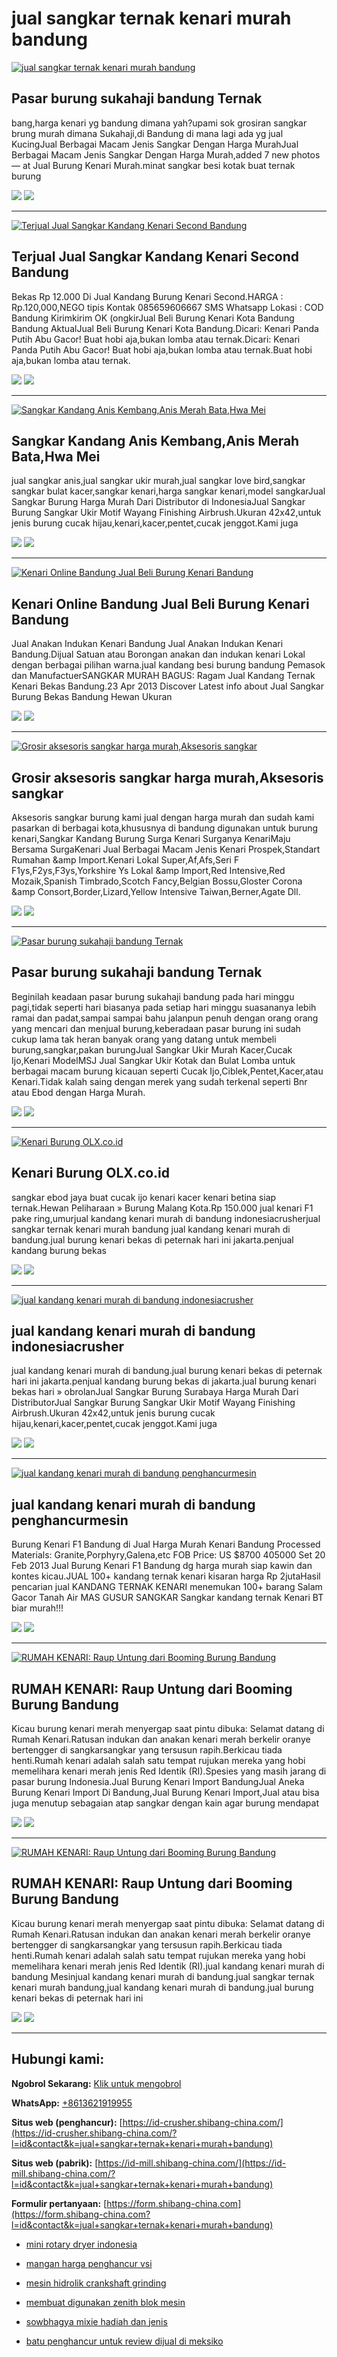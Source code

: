# jual sangkar ternak kenari murah bandung

<a href="https://swt.shibang-china.com/?l=id&img&k=jual+sangkar+ternak+kenari+murah+bandung" target="_blank">![jual sangkar ternak kenari murah bandung](http://static.shibang-china.com/all-800x300/959.jpg)</a>

## Pasar burung sukahaji bandung Ternak
bang,harga kenari yg bandung dimana yah?upami sok grosiran sangkar brung murah dimana Sukahaji,di Bandung di mana lagi ada yg jual KucingJual Berbagai Macam Jenis Sangkar Dengan Harga MurahJual Berbagai Macam Jenis Sangkar Dengan Harga Murah,added 7 new photos — at Jual Burung Kenari Murah.minat sangkar besi kotak buat ternak burung


<a href="https://whatsapp.shibangsoft.com/WhatsApp.php" target="_blank" title="WhatsApp">![](http://static.shibang-china.com/icon/whatsapp.png)</a> <a href="https://swt.shibang-china.com/?l=id&icon&k=jual+sangkar+ternak+kenari+murah+bandung" target="_blank">![](http://static.shibang-china.com/icon/chat-id.png)</a>

---

<a href="https://swt.shibang-china.com/?l=id&img&k=jual+sangkar+ternak+kenari+murah+bandung" target="_blank">![Terjual Jual Sangkar Kandang Kenari Second Bandung](http://static.shibang-china.com/all-800x300/503.jpg)</a>

## Terjual Jual Sangkar Kandang Kenari Second Bandung
Bekas Rp 12.000 Di Jual Kandang Burung Kenari Second.HARGA : Rp.120,000,NEGO tipis Kontak 085659606667 SMS Whatsapp Lokasi : COD Bandung Kirimkirim OK (ongkirJual Beli Burung Kenari Kota Bandung Bandung AktualJual Beli Burung Kenari Kota Bandung.Dicari: Kenari Panda Putih Abu Gacor! Buat hobi aja,bukan lomba atau ternak.Dicari: Kenari Panda Putih Abu Gacor! Buat hobi aja,bukan lomba atau ternak.Buat hobi aja,bukan lomba atau ternak.


<a href="https://whatsapp.shibangsoft.com/WhatsApp.php" target="_blank" title="WhatsApp">![](http://static.shibang-china.com/icon/whatsapp.png)</a> <a href="https://swt.shibang-china.com/?l=id&icon&k=jual+sangkar+ternak+kenari+murah+bandung" target="_blank">![](http://static.shibang-china.com/icon/chat-id.png)</a>

---

<a href="https://swt.shibang-china.com/?l=id&img&k=jual+sangkar+ternak+kenari+murah+bandung" target="_blank">![Sangkar Kandang Anis Kembang,Anis Merah Bata,Hwa Mei](http://static.shibang-china.com/all-800x300/138.jpg)</a>

## Sangkar Kandang Anis Kembang,Anis Merah Bata,Hwa Mei
jual sangkar anis,jual sangkar ukir murah,jual sangkar love bird,sangkar sangkar bulat kacer,sangkar kenari,harga sangkar kenari,model sangkarJual Sangkar Burung Harga Murah Dari Distributor di IndonesiaJual Sangkar Burung Sangkar Ukir Motif Wayang Finishing Airbrush.Ukuran 42x42,untuk jenis burung cucak hijau,kenari,kacer,pentet,cucak jenggot.Kami juga


<a href="https://whatsapp.shibangsoft.com/WhatsApp.php" target="_blank" title="WhatsApp">![](http://static.shibang-china.com/icon/whatsapp.png)</a> <a href="https://swt.shibang-china.com/?l=id&icon&k=jual+sangkar+ternak+kenari+murah+bandung" target="_blank">![](http://static.shibang-china.com/icon/chat-id.png)</a>

---

<a href="https://swt.shibang-china.com/?l=id&img&k=jual+sangkar+ternak+kenari+murah+bandung" target="_blank">![Kenari Online Bandung Jual Beli Burung Kenari Bandung](http://static.shibang-china.com/all-800x300/1101.jpg)</a>

## Kenari Online Bandung Jual Beli Burung Kenari Bandung
Jual Anakan Indukan Kenari Bandung Jual Anakan Indukan Kenari Bandung.Dijual Satuan atau Borongan anakan dan indukan kenari Lokal dengan berbagai pilihan warna.jual kandang besi burung bandung Pemasok dan ManufactuerSANGKAR MURAH BAGUS: Ragam Jual Kandang Ternak Kenari Bekas Bandung.23 Apr 2013 Discover Latest info about Jual Sangkar Burung Bekas Bandung Hewan Ukuran


<a href="https://whatsapp.shibangsoft.com/WhatsApp.php" target="_blank" title="WhatsApp">![](http://static.shibang-china.com/icon/whatsapp.png)</a> <a href="https://swt.shibang-china.com/?l=id&icon&k=jual+sangkar+ternak+kenari+murah+bandung" target="_blank">![](http://static.shibang-china.com/icon/chat-id.png)</a>

---

<a href="https://swt.shibang-china.com/?l=id&img&k=jual+sangkar+ternak+kenari+murah+bandung" target="_blank">![Grosir aksesoris sangkar harga murah,Aksesoris sangkar](http://static.shibang-china.com/all-800x300/1249.jpg)</a>

## Grosir aksesoris sangkar harga murah,Aksesoris sangkar
Aksesoris sangkar burung kami jual dengan harga murah dan sudah kami pasarkan di berbagai kota,khususnya di bandung digunakan untuk burung kenari,Sangkar Kandang Burung Surga Kenari Surganya KenariMaju Bersama SurgaKenari Jual Berbagai Macam Jenis Kenari Prospek,Standart Rumahan &amp Import.Kenari Lokal Super,Af,Afs,Seri F F1ys,F2ys,F3ys,Yorkshire Ys Lokal &amp Import,Red Intensive,Red Mozaik,Spanish Timbrado,Scotch Fancy,Belgian Bossu,Gloster Corona &amp Consort,Border,Lizard,Yellow Intensive Taiwan,Berner,Agate Dll.


<a href="https://whatsapp.shibangsoft.com/WhatsApp.php" target="_blank" title="WhatsApp">![](http://static.shibang-china.com/icon/whatsapp.png)</a> <a href="https://swt.shibang-china.com/?l=id&icon&k=jual+sangkar+ternak+kenari+murah+bandung" target="_blank">![](http://static.shibang-china.com/icon/chat-id.png)</a>

---

<a href="https://swt.shibang-china.com/?l=id&img&k=jual+sangkar+ternak+kenari+murah+bandung" target="_blank">![Pasar burung sukahaji bandung Ternak](http://static.shibang-china.com/all-800x300/462.jpg)</a>

## Pasar burung sukahaji bandung Ternak
Beginilah keadaan pasar burung sukahaji bandung pada hari minggu pagi,tidak seperti hari biasanya pada setiap hari minggu suasananya lebih ramai dan padat,sampai sampai bahu jalanpun penuh dengan orang orang yang mencari dan menjual burung,keberadaan pasar burung ini sudah cukup lama tak heran banyak orang yang datang untuk membeli burung,sangkar,pakan burungJual Sangkar Ukir Murah Kacer,Cucak Ijo,Kenari ModelMSJ Jual Sangkar Ukir Kotak dan Bulat Lomba untuk berbagai macam burung kicauan seperti Cucak Ijo,Ciblek,Pentet,Kacer,atau Kenari.Tidak kalah saing dengan merek yang sudah terkenal seperti Bnr atau Ebod dengan Harga Murah.


<a href="https://whatsapp.shibangsoft.com/WhatsApp.php" target="_blank" title="WhatsApp">![](http://static.shibang-china.com/icon/whatsapp.png)</a> <a href="https://swt.shibang-china.com/?l=id&icon&k=jual+sangkar+ternak+kenari+murah+bandung" target="_blank">![](http://static.shibang-china.com/icon/chat-id.png)</a>

---

<a href="https://swt.shibang-china.com/?l=id&img&k=jual+sangkar+ternak+kenari+murah+bandung" target="_blank">![Kenari Burung OLX.co.id](http://static.shibang-china.com/all-800x300/601.jpg)</a>

## Kenari Burung OLX.co.id
sangkar ebod jaya buat cucak ijo kenari kacer kenari betina siap ternak.Hewan Peliharaan » Burung Malang Kota.Rp 150.000 jual kenari F1 pake ring,umurjual kandang kenari murah di bandung indonesiacrusherjual sangkar ternak kenari murah bandung jual kandang kenari murah di bandung.jual burung kenari bekas di peternak hari ini jakarta.penjual kandang burung bekas


<a href="https://whatsapp.shibangsoft.com/WhatsApp.php" target="_blank" title="WhatsApp">![](http://static.shibang-china.com/icon/whatsapp.png)</a> <a href="https://swt.shibang-china.com/?l=id&icon&k=jual+sangkar+ternak+kenari+murah+bandung" target="_blank">![](http://static.shibang-china.com/icon/chat-id.png)</a>

---

<a href="https://swt.shibang-china.com/?l=id&img&k=jual+sangkar+ternak+kenari+murah+bandung" target="_blank">![jual kandang kenari murah di bandung indonesiacrusher](http://static.shibang-china.com/all-800x300/1389.jpg)</a>

## jual kandang kenari murah di bandung indonesiacrusher
jual kandang kenari murah di bandung.jual burung kenari bekas di peternak hari ini jakarta.penjual kandang burung bekas di jakarta.jual burung kenari bekas hari » obrolanJual Sangkar Burung Surabaya Harga Murah Dari DistributorJual Sangkar Burung Sangkar Ukir Motif Wayang Finishing Airbrush.Ukuran 42x42,untuk jenis burung cucak hijau,kenari,kacer,pentet,cucak jenggot.Kami juga


<a href="https://whatsapp.shibangsoft.com/WhatsApp.php" target="_blank" title="WhatsApp">![](http://static.shibang-china.com/icon/whatsapp.png)</a> <a href="https://swt.shibang-china.com/?l=id&icon&k=jual+sangkar+ternak+kenari+murah+bandung" target="_blank">![](http://static.shibang-china.com/icon/chat-id.png)</a>

---

<a href="https://swt.shibang-china.com/?l=id&img&k=jual+sangkar+ternak+kenari+murah+bandung" target="_blank">![jual kandang kenari murah di bandung penghancurmesin](http://static.shibang-china.com/all-800x300/1490.jpg)</a>

## jual kandang kenari murah di bandung penghancurmesin
Burung Kenari F1 Bandung di Jual Harga Murah Kenari Bandung Processed Materials: Granite,Porphyry,Galena,etc FOB Price: US $8700 405000 Set 20 Feb 2013 Jual Burung Kenari F1 Bandung dg harga murah siap kawin dan kontes kicau.JUAL 100+ kandang ternak kenari kisaran harga Rp 2jutaHasil pencarian jual KANDANG TERNAK KENARI menemukan 100+ barang Salam Gacor Tanah Air MAS GUSUR SANGKAR Sangkar kandang ternak Kenari BT biar murah!!!


<a href="https://whatsapp.shibangsoft.com/WhatsApp.php" target="_blank" title="WhatsApp">![](http://static.shibang-china.com/icon/whatsapp.png)</a> <a href="https://swt.shibang-china.com/?l=id&icon&k=jual+sangkar+ternak+kenari+murah+bandung" target="_blank">![](http://static.shibang-china.com/icon/chat-id.png)</a>

---

<a href="https://swt.shibang-china.com/?l=id&img&k=jual+sangkar+ternak+kenari+murah+bandung" target="_blank">![RUMAH KENARI: Raup Untung dari Booming Burung Bandung](http://static.shibang-china.com/all-800x300/1262.jpg)</a>

## RUMAH KENARI: Raup Untung dari Booming Burung Bandung
Kicau burung kenari merah menyergap saat pintu dibuka: Selamat datang di Rumah Kenari.Ratusan indukan dan anakan kenari merah berkelir oranye bertengger di sangkarsangkar yang tersusun rapih.Berkicau tiada henti.Rumah kenari adalah salah satu tempat rujukan mereka yang hobi memelihara kenari merah jenis Red Identik (RI).Spesies yang masih jarang di pasar burung Indonesia.Jual Burung Kenari Import BandungJual Aneka Burung Kenari Import Di Bandung,Jual Burung Kenari Import,Jual atau bisa juga menutup sebagaian atap sangkar dengan kain agar burung mendapat


<a href="https://whatsapp.shibangsoft.com/WhatsApp.php" target="_blank" title="WhatsApp">![](http://static.shibang-china.com/icon/whatsapp.png)</a> <a href="https://swt.shibang-china.com/?l=id&icon&k=jual+sangkar+ternak+kenari+murah+bandung" target="_blank">![](http://static.shibang-china.com/icon/chat-id.png)</a>

---

<a href="https://swt.shibang-china.com/?l=id&img&k=jual+sangkar+ternak+kenari+murah+bandung" target="_blank">![RUMAH KENARI: Raup Untung dari Booming Burung Bandung](http://static.shibang-china.com/all-800x300/1282.jpg)</a>

## RUMAH KENARI: Raup Untung dari Booming Burung Bandung
Kicau burung kenari merah menyergap saat pintu dibuka: Selamat datang di Rumah Kenari.Ratusan indukan dan anakan kenari merah berkelir oranye bertengger di sangkarsangkar yang tersusun rapih.Berkicau tiada henti.Rumah kenari adalah salah satu tempat rujukan mereka yang hobi memelihara kenari merah jenis Red Identik (RI).jual kandang kenari murah di bandung Mesinjual kandang kenari murah di bandung.jual sangkar ternak kenari murah bandung,jual kandang kenari murah di bandung.jual burung kenari bekas di peternak hari ini


<a href="https://whatsapp.shibangsoft.com/WhatsApp.php" target="_blank" title="WhatsApp">![](http://static.shibang-china.com/icon/whatsapp.png)</a> <a href="https://swt.shibang-china.com/?l=id&icon&k=jual+sangkar+ternak+kenari+murah+bandung" target="_blank">![](http://static.shibang-china.com/icon/chat-id.png)</a>

---
## Hubungi kami:

**Ngobrol Sekarang:** [Klik untuk mengobrol](https://swt.shibang-china.com?l=id&contact&k=jual+sangkar+ternak+kenari+murah+bandung)

**WhatsApp:**  [+8613621919955](https://whatsapp.shibangsoft.com/WhatsApp.php)

**Situs web (penghancur):** [https://id-crusher.shibang-china.com/](https://id-crusher.shibang-china.com/?l=id&contact&k=jual+sangkar+ternak+kenari+murah+bandung)

**Situs web (pabrik):** [https://id-mill.shibang-china.com/](https://id-mill.shibang-china.com/?l=id&contact&k=jual+sangkar+ternak+kenari+murah+bandung)

**Formulir pertanyaan:** [https://form.shibang-china.com](https://form.shibang-china.com?l=id&contact&k=jual+sangkar+ternak+kenari+murah+bandung)

* [mini rotary dryer indonesia](../34/mini%20rotary%20dryer%20indonesia.md)

* [mangan harga penghancur vsi](../34/mangan%20harga%20penghancur%20vsi.md)

* [mesin hidrolik crankshaft grinding](../35/mesin%20hidrolik%20crankshaft%20grinding.md)

* [membuat digunakan zenith blok mesin](../39/membuat%20digunakan%20zenith%20blok%20mesin.md)

* [sowbhagya mixie hadiah dan jenis](../40/sowbhagya%20mixie%20hadiah%20dan%20jenis.md)

* [batu penghancur untuk review dijual di meksiko](../35/batu%20penghancur%20untuk%20review%20dijual%20di%20meksiko.md)